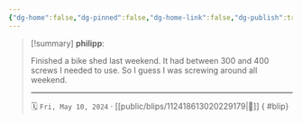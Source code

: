 ```yaml
---
{"dg-home":false,"dg-pinned":false,"dg-home-link":false,"dg-publish":true,"type":"blip","disabled rules":["yaml-title","yaml-title-alias","file-name-heading"],"title":"philipp on mastodon @ 2024-05-10","created-date":"2024-05-10T20:11:42","id":112418613020229180,"updated-date":"2025-05-02T08:50:44","dg-path":"blips/112418613020229179.md","permalink":"/blips/112418613020229179/","dgPassFrontmatter":true,"created":"2024-05-10T20:11:42","updated":"2025-05-02T08:50:44"}
---
```


> [!summary] **philipp**:
>
> Finished a bike shed last weekend. It had between 300 and 400 screws I needed to use. So I guess I was screwing around all weekend.
> - - -
>
> 🗓️ `Fri, May 10, 2024` · [[public/blips/112418613020229179\|🔗]]
{ #blip}

